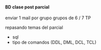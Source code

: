#### BD clase post parcial

enviar 1 mail por grupo
grupos de 6 / 7
TP

repasando temas del parcial

- sql
- tipo de comandos (DDL, DML, DCL, TCL)
